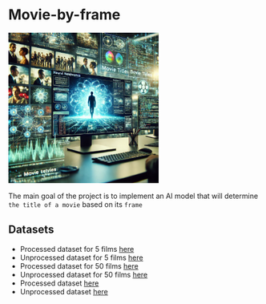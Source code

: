 # Movie-by-frame

<img src="images/preview.png" width="300" height="300" alt="">

The main goal of the project is to implement an AI model that will determine `the title of a movie` based on its `frame`

## Datasets

* Processed dataset for 5 films [here](https://drive.google.com/file/d/1-17Dwjl7usXQNaPZ22ckJQPFcvPGC-91/view?usp=sharing)
* Unprocessed dataset for 5 films [here](https://drive.google.com/file/d/1-2Bj6BbKKM9IzQXyU0qv3epS5TRgl_ay/view?usp=sharing)
* Processed dataset for 50 films [here](https://drive.google.com/file/d/1-3AacBeBjMPfVpOMERMG2RbCxUwyn1yY/view?usp=sharing)
* Unprocessed dataset for 50 films [here](https://drive.google.com/file/d/1-3WXdn9rgeDnydZmKpZI4QbT-0nHghiE/view?usp=sharing)
* Processed dataset [here](https://drive.google.com/file/d/1-4jDcL2KF9f1Mh9o4KLMnXhybpAwf2eV/view?usp=sharing)
* Unprocessed dataset [here](https://drive.google.com/file/d/1F3LXcQa8zeuJ7F963i4xr2FRGyIM70Cd/view?usp=sharing)